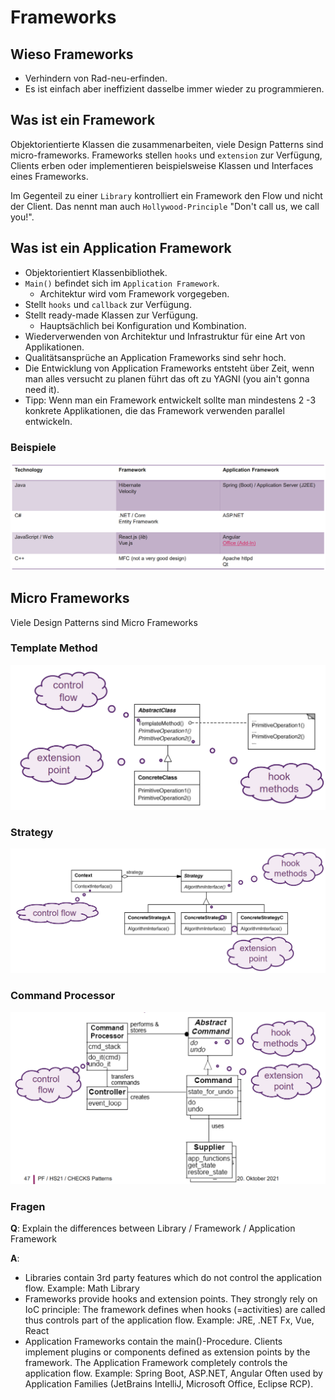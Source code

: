 # Frameworks
## Wieso Frameworks 
- Verhindern von Rad-neu-erfinden.
- Es ist einfach aber ineffizient dasselbe immer wieder zu programmieren.

## Was ist ein Framework 
Objektorientierte Klassen die zusammenarbeiten, viele Design Patterns sind micro-frameworks.
Frameworks stellen `hooks` und `extension` zur Verfügung, Clients erben oder implementieren beispielsweise Klassen und Interfaces eines Frameworks.

Im Gegenteil zu einer `Library` kontrolliert ein Framework den Flow und nicht der Client. Das nennt man auch `Hollywood-Principle` "Don't call us, we call you!". 

## Was ist ein Application Framework
- Objektorientiert Klassenbibliothek.
- `Main()` befindet sich im `Application Framework`.
  - Architektur wird vom Framework vorgegeben.
- Stellt `hooks` und `callback` zur Verfügung.
- Stellt ready-made Klassen zur Verfügung.
  - Hauptsächlich bei Konfiguration und Kombination.
- Wiederverwenden von Architektur und Infrastruktur für eine Art von Applikationen. 
- Qualitätsansprüche an Application Frameworks sind sehr hoch.
- Die Entwicklung von Application Frameworks entsteht über Zeit, wenn man alles versucht zu planen führt das oft zu YAGNI (you ain't gonna need it).
- Tipp: Wenn man ein Framework entwickelt sollte man mindestens 2 -3 konkrete Applikationen, die das Framework verwenden parallel entwickeln.

### Beispiele

![Frameworks Beispiele](./assets/framework_examples.png)


## Micro Frameworks 
Viele Design Patterns sind Micro Frameworks

### Template Method
![Template Method Framework Komponenten](./assets/template_method_framework.png)

### Strategy

![Strategy Framework Komponenten](./assets/strategy_framework.png)

### Command Processor

![Command Processor Framework Komponenten](./assets/command_processor_framework.png)

### Fragen 
**Q**: Explain the differences between Library / Framework / Application Framework

**A**: 
- Libraries contain 3rd party features which do not control the application flow. Example: Math Library
- Frameworks provide hooks and extension points. They strongly rely on IoC principle: The framework defines when hooks (=activities) are called thus controls part of the application flow. Example: JRE, .NET Fx, Vue, React
- Application Frameworks contain the main()-Procedure. Clients implement plugins or components defined as extension points by the framework. The Application Framework completely controls the application flow. Example: Spring Boot, ASP.NET, Angular Often used by Application Families (JetBrains IntelliJ, Microsoft Office, Eclipse RCP).



